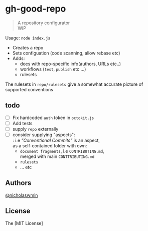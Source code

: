 # gh-good-repo

> A repository configurator  
> WIP

Usage: `node index.js`

- Creates a repo  
- Sets configuation (code scanning, allow rebase etc)  
- Adds:   
  - docs with repo-specific info(authors, URLs etc..)
  - workflows (`test`, `publish` etc ...)
  - rulesets
  
The rulesets in `repo/rulesets` give a somewhat accurate picture of   
supported conventions

## todo

- [ ] Fix hardcoded `auth` token in `octokit.js`
- [ ] Add tests 
- [ ] supply `repo` externally
- [ ] consider supplying "aspects":   
  : i.e *"Conventional Commits"* is an aspect,   
    as a self-contained folder with own:    
    - `document fragments`, i.e `CONTRIBUTING.md`,   
      merged with main `CONTTRIBUTING.md`
    - `rulesets` 
    - ... etc

## Authors

[@nicholaswmin][owner-url]

## License 

The [MIT License]

[owner-url]: https://github.com/nicholaswmin
[license]: ./LICENSE
